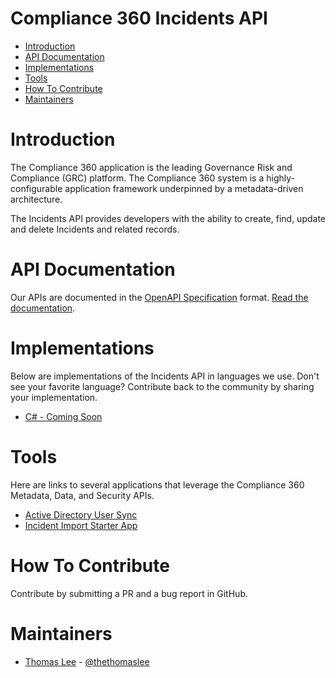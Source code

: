 # Compliance 360 Incidents API
* [Introduction](#introduction)
* [API Documentation](#api-documentation)
* [Implementations](#implementations)
* [Tools](#tools)
* [How To Contribute](#how-to-contribute)
* [Maintainers](#maintainers)

# Introduction
The Compliance 360 application is the leading Governance Risk and Compliance (GRC) platform. The Compliance 360 system is a highly-configurable application framework underpinned by a metadata-driven architecture. 

The Incidents API provides developers with the ability to create, find, update and delete Incidents and related records.

# API Documentation
Our APIs are documented in the [OpenAPI Specification](https://github.com/OAI/OpenAPI-Specification/blob/master/versions/3.0.0.md) format. [Read the documentation](https://app.swaggerhub.com/api/saiglobal/compliance360-incidents/2.0.0).

# Implementations
Below are implementations of the Incidents API in languages we use. Don't see your favorite language? Contribute back to the community by sharing your implementation.
* [C# - Coming Soon](#)

# Tools
Here are links to several applications that leverage the Compliance 360 Metadata, Data, and Security APIs.
* [Active Directory User Sync](https://github.com/SAIGlobal/compliance360-activedirectory-sync)
* [Incident Import Starter App](https://github.com/SAIGlobal/compliance360-incidents-importstarter)

# How To Contribute
Contribute by submitting a PR and a bug report in GitHub.

# Maintainers
* [Thomas Lee](https://github.com/thethomaslee) - [@thethomaslee](https://twitter.com/thethomaslee)


